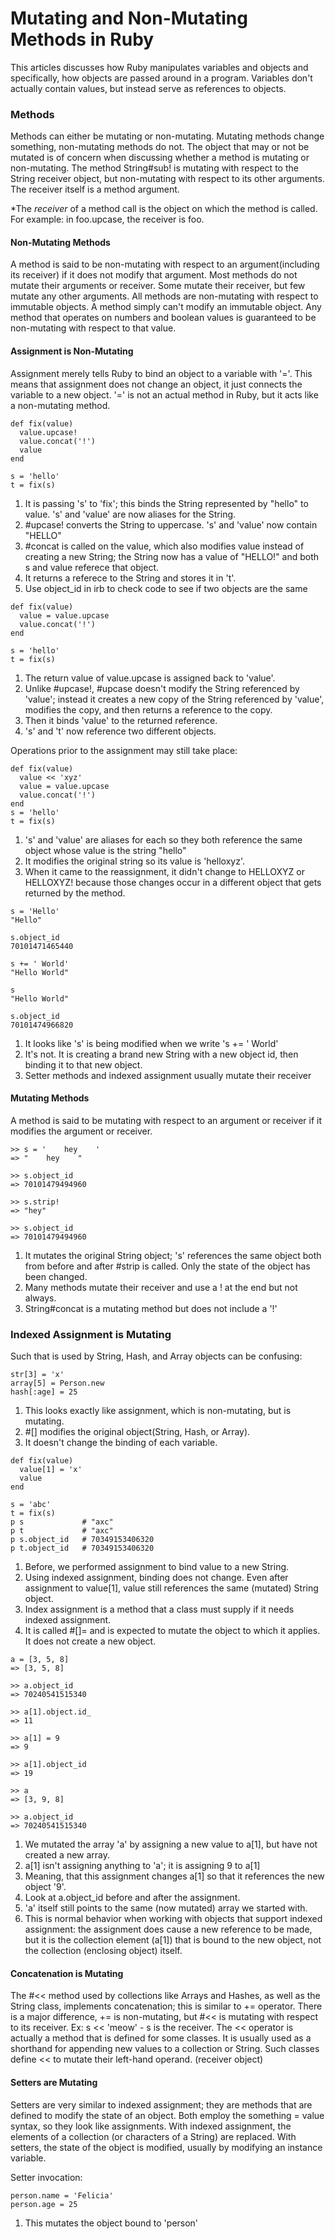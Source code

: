 # Mutating and Non-Mutating Methods in Ruby
This articles discusses how Ruby manipulates variables and objects and specifically, how objects are passed around in a program. Variables don't actually contain values, but instead serve as references to objects. 

### Methods
Methods can either be mutating or non-mutating. Mutating methods change something, non-mutating methods do not. The object that may or not be mutated is of concern when discussing whether a method is mutating or non-mutating. 
The method String#sub! is mutating with respect to the String receiver object, but non-mutating with respect to its other arguments. 
The receiver itself is a method argument.

*The *receiver* of a method call is the object on which the method is called. For example: in foo.upcase, the receiver is foo.

#### Non-Mutating Methods
A method is said to be non-mutating with respect to an argument(including its receiver) if it does not modify that argument. Most methods do not mutate their arguments or receiver. Some mutate their receiver, but few mutate any other arguments. 
All methods are non-mutating with respect to immutable objects. A method simply can't modify an immutable object. Any method that operates on numbers and boolean values is guaranteed to be non-mutating with respect to that value.

#### Assignment is Non-Mutating
Assignment merely tells Ruby to bind an object to a variable with '='. This means that assignment does not change an object, it just connects the variable to a new object.
'=' is not an actual method in Ruby, but it acts like a non-mutating method.

```
def fix(value)
  value.upcase!
  value.concat('!')
  value
end

s = 'hello'
t = fix(s)
``` 
1. It is passing 's' to 'fix'; this binds the String represented by "hello" to value. 's' and 'value' are now aliases for the String.
2. #upcase! converts the String to uppercase. 's' and 'value' now contain "HELLO"
3. #concat is called on the value, which also modifies value instead of creating a new String; the String now has a value of "HELLO!" and both s and value referece that object.
4. It returns a referece to the String and stores it in 't'.
5. Use object_id in irb to check code to see if two objects are the same

```
def fix(value)
  value = value.upcase
  value.concat('!')
end

s = 'hello'
t = fix(s)
```
1. The return value of value.upcase is assigned back to 'value'. 
2. Unlike #upcase!, #upcase doesn't modify the String referenced by 'value'; instead it creates a new copy of the String referenced by 'value', modifies the copy, and then returns a reference to the copy.
3. Then it binds 'value' to the returned reference.
4. 's' and 't' now reference two different objects. 


Operations prior to the assignment may still take place:

```
def fix(value)
  value << 'xyz'
  value = value.upcase
  value.concat('!')
end
s = 'hello'
t = fix(s)
```

1. 's' and 'value' are aliases for each so they both reference the same object whose value is the string "hello"
2. It modifies the original string so its value is 'helloxyz'.
3. When it came to the reassignment, it didn't change to HELLOXYZ or HELLOXYZ! because those changes occur in a different object that gets returned by the method.

```
s = 'Hello'
"Hello"

s.object_id
70101471465440

s += ' World'
"Hello World"

s 
"Hello World"

s.object_id
70101474966820
```
1. It looks like 's' is being modified when we write 's += ' World'
2. It's not. It is creating a brand new String with a new object id, then binding it to that new object. 
3. Setter methods and indexed assignment usually mutate their receiver

#### Mutating Methods
A method is said to be mutating with respect to an argument or receiver if it modifies the argument or receiver.

```
>> s = '    hey    '
=> "    hey    "

>> s.object_id
=> 70101479494960

>> s.strip!
=> "hey"

>> s.object_id
=> 70101479494960
```

1. It mutates the original String object; 's' references the same object both from before and after #strip is called. Only the state of the object has been changed.
2. Many methods mutate their receiver and use a ! at the end but not always.
3. String#concat is a mutating method but does not include a '!'

### Indexed Assignment is Mutating
Such that is used by String, Hash, and Array objects can be confusing:

```
str[3] = 'x'
array[5] = Person.new
hash[:age] = 25
```
1. This looks exactly like assignment, which is non-mutating, but is mutating.
2. #[] modifies the original object(String, Hash, or Array).
3. It doesn't change the binding of each variable.

```
def fix(value)
  value[1] = 'x'
  value
end

s = 'abc'
t = fix(s)
p s             # "axc"
p t             # "axc"
p s.object_id   # 70349153406320
p t.object_id   # 70349153406320
```

1. Before, we performed assignment to bind value to a new String. 
2. Using indexed assignment, binding does not change. Even after assignment to value[1], value still references the same (mutated) String object.
3. Index assignment is a method that a class must supply if it needs indexed assignment. 
4. It is called #[]= and is expected to mutate the object to which it applies. It does not create a new object.

```
a = [3, 5, 8]
=> [3, 5, 8]

>> a.object_id
=> 70240541515340

>> a[1].object.id_
=> 11

>> a[1] = 9
=> 9

>> a[1].object_id
=> 19

>> a
=> [3, 9, 8]

>> a.object_id
=> 70240541515340
```
1. We mutated the array 'a' by assigning a new value to a[1], but have not created a new array.
2. a[1] isn't assigning anything to 'a'; it is assigning 9 to a[1]
3. Meaning, that this assignment changes a[1] so that it references the new object '9'. 
4. Look at a.object_id before and after the assignment. 
5. 'a' itself still points to the same (now mutated) array we started with. 
6. This is normal behavior when working with objects that support indexed assignment: the assignment does cause a new reference to be made, but it is the collection element (a[1]) that is bound to the new object, not the collection (enclosing object) itself. 

#### Concatenation is Mutating
The #<< method used by collections like Arrays and Hashes, as well as the String class, implements concatenation; this is similar to += operator.
There is a major difference, += is non-mutating, but #<< is mutating with respect to its receiver.
Ex: s << 'meow' - s is the receiver. The << operator is actually a method that is defined for some classes. It is usually used as a shorthand for appending new values to a collection or String. Such classes define << to mutate their left-hand operand. (receiver object)

#### Setters are Mutating
Setters are very similar to indexed assignment; they are methods that are defined to modify the state of an object. Both employ the something = value syntax, so they look like assignments. With indexed assignment, the elements of a collection (or characters of a String) are replaced. With setters, the state of the object is modified, usually by modifying an instance variable. 

Setter invocation:

```
person.name = 'Felicia'
person.age = 25
```
1. This mutates the object bound to 'person'



